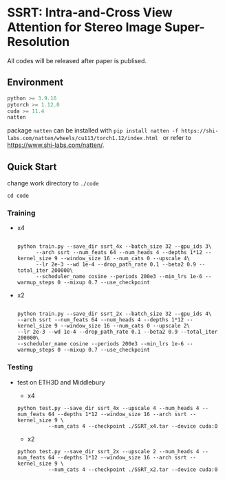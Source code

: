 # SSRT: Intra-and-Cross View Attention for Stereo Image Super-Resolution  

All codes will be released after paper is publised.

## Environment

```python
python >= 3.9.16
pytorch >= 1.12.0
cuda >= 11.4
natten
```

package `natten` can be installed with `pip install natten -f https://shi-labs.com/natten/wheels/cu113/torch1.12/index.html ` or refer to https://www.shi-labs.com/natten/.

## Quick Start

change work directory to `./code`

```
cd code
```

### Training

- x4

  ```

  python train.py --save_dir ssrt_4x --batch_size 32 --gpu_ids 3\
        --arch ssrt --num_feats 64 --num_heads 4 --depths 1*12 --kernel_size 9 --window_size 16 --num_cats 0 --upscale 4\
        --lr 2e-3 --wd 1e-4 --drop_path_rate 0.1 --beta2 0.9 --total_iter 200000\
        --scheduler_name cosine --periods 200e3 --min_lrs 1e-6 --warmup_steps 0 --mixup 0.7 --use_checkpoint

  ```

- x2

  ```

  python train.py --save_dir ssrt_2x --batch_size 32 --gpu_ids 4\
  --arch ssrt --num_feats 64 --num_heads 4 --depths 1*12 --kernel_size 9 --window_size 16 --num_cats 0 --upscale 2\
  --lr 2e-3 --wd 1e-4 --drop_path_rate 0.1 --beta2 0.9 --total_iter 200000\
  --scheduler_name cosine --periods 200e3 --min_lrs 1e-6 --warmup_steps 0 --mixup 0.7 --use_checkpoint

  ```

### Testing

- test on ETH3D and Middlebury

  - x4

  ```
  python test.py --save_dir ssrt_4x --upscale 4 --num_heads 4 --num_feats 64 --depths 1*12 --window_size 16 --arch ssrt --kernel_size 9 \
			--num_cats 4 --checkpoint ./SSRT_x4.tar --device cuda:0
  ```

  - x2

  ```
  python test.py --save_dir ssrt_2x --upscale 2 --num_heads 4 --num_feats 64 --depths 1*12 --window_size 16 --arch ssrt --kernel_size 9 \
			--num_cats 4 --checkpoint ./SSRT_x2.tar --device cuda:0
  ```

  
